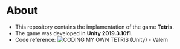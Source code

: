 # About
- This repository contains the implamentation of the game **Tetris**.
- The game was developed in **Unity 2019.3.10f1**.
- Code reference: ![CODING MY OWN TETRIS (Unity) - Valem](https://www.youtube.com/watch?v=T5P8ohdxDjo)
